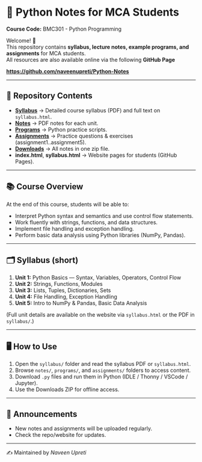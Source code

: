 # 📘 Python Notes for MCA Students
**Course Code:** BMC301 - Python Programming

Welcome! 👋  
This repository contains **syllabus, lecture notes, example programs, and assignments** for MCA students.  
All resources are also available online via the following **GitHub Page**  

**https://github.com/naveenupreti/Python-Notes**

---

## 📂 Repository Contents
- **[Syllabus](./syllabus/Python_Programming_Syllabus_MCA_3rd_Sem.pdf)** → Detailed course syllabus (PDF) and full text on `syllabus.html`.  
- **[Notes](./notes/)** → PDF notes for each unit.  
- **[Programs](./programs/)** → Python practice scripts.  
- **[Assignments](./assignments/)** → Practice questions & exercises (assignment1..assignment5).  
- **[Downloads](./downloads/python_notes.zip)** → All notes in one zip file.  
- **index.html**, **syllabus.html** → Website pages for students (GitHub Pages).

---

## 📚 Course Overview
At the end of this course, students will be able to:
- Interpret Python syntax and semantics and use control flow statements.
- Work fluently with strings, functions, and data structures.
- Implement file handling and exception handling.
- Perform basic data analysis using Python libraries (NumPy, Pandas).

---

## 🗂 Syllabus (short)
1. **Unit 1:** Python Basics — Syntax, Variables, Operators, Control Flow  
2. **Unit 2:** Strings, Functions, Modules  
3. **Unit 3:** Lists, Tuples, Dictionaries, Sets  
4. **Unit 4:** File Handling, Exception Handling  
5. **Unit 5:** Intro to NumPy & Pandas, Basic Data Analysis

(Full unit details are available on the website via `syllabus.html` or the PDF in `syllabus/`.)

---

## 🖥️ How to Use
1. Open the `syllabus/` folder and read the syllabus PDF or `syllabus.html`.  
2. Browse `notes/`, `programs/`, and `assignments/` folders to access content.  
3. Download `.py` files and run them in Python (IDLE / Thonny / VSCode / Jupyter).  
4. Use the Downloads ZIP for offline access.

---

## 📢 Announcements
- New notes and assignments will be uploaded regularly.  
- Check the repo/website for updates.

---

✍️ Maintained by *Naveen Upreti*
